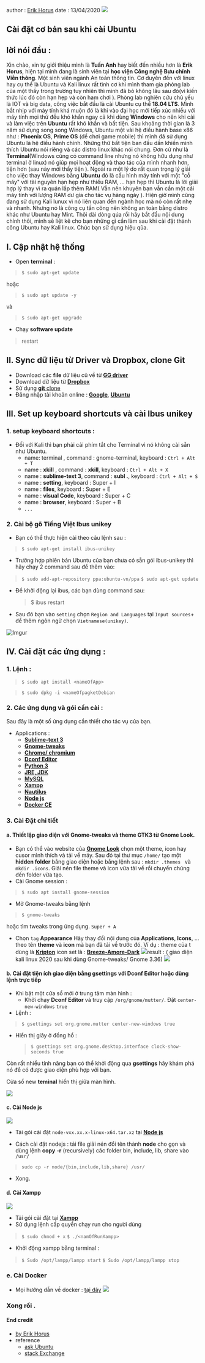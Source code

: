 
author : [Erik Horus](https://github.com/ErikHorus1249) 
date : 13/04/2020
![](https://i.imgur.com/2VEIasN.jpg)
## Cài đặt cơ bản sau khi cài Ubuntu 
## lời nói đầu : 
 Xin chào, xin tự giới thiệu mình là **Tuấn Anh** hay biết đến nhiều hơn là **Erik Horus**, hiện tại mình đang là sinh viên tại **học viện Công nghệ Bưu chính Viễn thông**. Một sinh viên ngành An toàn thông tin. Cơ duyên đến với linux hay cụ thể là Ubuntu và Kali linux rất tình cơ khi mình tham gia phòng lab của một thầy trong trường tuy nhiên thì mình đã bỏ không lâu sau đó(vì kiến thức lúc đó còn hạn hẹp và còn ham chơi ). Phòng lab nghiên cứu chủ yếu là IOT và big data, công việc bắt đầu là cài Ubuntu cụ thể **18.04 LTS**. Mình bắt nhịp với máy tính khá muộn đó là khi vào đại học mới tiếp xúc nhiều với máy tính  mọi thứ đều khó khắn ngay cả khi dùng **Windows** cho nên khi cài và làm việc trên **Ubuntu** rất khó khắn và bất tiện. Sau khoảng thời gian là 3 năm sử dụng song song Windows, Ubuntu một vài hệ điều hành base x86 như : **Phoenix OS**, **Prime OS** (để chơi game mobile) thì mình đã sử dụng Ubuntu là hệ điều hành chính. Những thứ bất tiện ban đầu dần khiến mình thích Ubuntu nói riêng và các distro linux khác nói chung. Đơn cử như là **Terminal**(Windows cũng có command line nhưng nó không hữu dụng như terminal ở linux) nó giúp mọi hoạt động và thao tác của mình nhanh hơn, tiện hơn (sau này mới thấy tiện  ). Ngoài ra một lý do rất quan trọng lý giải cho việc thay Windows bằng **Ubuntu** đó là cấu hình máy tính với một "cỗ máy" với tài nguyên hạn hẹp như thiếu RAM, ... hạn hẹp thì Ubuntu là lời giải hợp lý thay vì ra quán lắp thêm RAM( Vẫn nên khuyên bạn vẫn cần một cái máy tính với lượng RAM dư gỉa cho tác vụ hàng ngày ). Hiện giờ mình cũng đang sử dụng Kali lunux  vì nó liên quan đến ngành học mà nó còn rất nhẹ và nhanh. Nhưng nó là công cụ tấn công nên không an toàn bằng distro khác như Ubuntu hay Mint. Thôi dài dòng qúa rồi hãy bắt đầu nội dung chính thôi, mình sẽ liệt kê cho bạn những gì cần làm sau khi cài đặt thành công Ubuntu hay Kali linux.  Chúc bạn sử dụng hiệu qủa. 
## I. Cập nhật hệ  thống 
- Open **terminal** : 

> ```$ sudo apt-get update```

  hoặc 

> ```$ sudo apt update -y```

 và  

> ```$ sudo apt-get upgrade ```

- Chạy **software update**

> restart

## II. Sync dữ liệu từ Driver và Dropbox, clone Git 
- Download các **file** dữ liệu cũ về từ  [**GG driver**](https://drive.google.com/drive/u/0/my-drive)
-  Download dữ liệu từ [**Dropbox**](https://www.dropbox.com/)
- Sử dụng [**git** clone](https://github.com/ErikHorus1249)
- Đăng nhập tài khoản online : [**Google**](), [**Ubuntu**]() 
## III. Set up keyboard shortcuts và cài Ibus unikey
### 1. setup keyboard shortcuts : 
- Đối với Kali thì bạn phải cải phím tắt cho Terminal vì nó không cài sẵn như Ubuntu.
	- name: terminal , command : gnome-terminal, keyboard : `Ctrl + Alt + T`
	- name : **xkill** , command : **xkill**, keyboard : `Ctrl + Alt + X`
	- name : **sublime-text 3**, command : **subl .**, keyboard : `Ctrl + Alt + S`
	- name : **setting**, keyboard : Super + I
	- name : **files**, keyboard : Super + E
	- name : **visual Code**, keyboard : Super + C
	- name : **browser**, keyboard : Super + B
	- **. . .**
### 2. Cài bộ gõ Tiếng  Việt Ibus unikey 
- Bạn có thể thực hiện cài theo câu lệnh sau :
>`$ sudo apt-get install ibus-unikey`

- Trường hợp phiên bản Ubuntu của bạn chưa có sẵn gói ibus-unikey thì hãy chạy 2 command sau để thêm vào:

 >`$ sudo add-apt-repository ppa:ubuntu-vn/ppa`
`$ sudo apt-get update`

- Để khởi động lại ibus, các bạn dùng command sau:

   > $ ibus restart
 
- Sau đó bạn vào `setting` chọn `Region and Languages` tại `Input sources`+ để thêm ngôn ngữ  chọn `Vietnamese(unikey)`.

![Imgur](https://i.imgur.com/Y2ecq7z.png)
## IV. Cài đặt các ứng dụng :
### 1. Lệnh :
> `$ sudo apt install <nameOfApp>`

> `$ sudo dpkg -i <nameOfpagketDebian`
### 2. Các ứng dụng và gói cần cài : 
   Sau đây là một số ứng dụng cần thiết cho tác vụ của bạn.
   
- Applications : 
	- [**Sublime-text 3**](https://www.sublimetext.com/)
	- [**Gnome-tweaks**]()
	- [**Chrome/ chromium**](https://www.google.com/intl/vi_vn/chrome/)
	- [**Dconf Editor**]()
	-  [**Python 3**](https://www.python.org/)
	- [**JRE, JDK**](https://www.oracle.com/index.html) 
	- [**MySQL**](https://www.mysql.com/)
	- [**Xampp**](https://www.apachefriends.org/index.html)
	- [**Nautilus**](https://askubuntu.com/questions/156998/how-do-i-start-nautilus-as-root)
	- [**Node js**](https://nodejs.org/en/)
	- [**Docker CE**](https://www.docker.com/)
### 3. Cài Đặt chi tiết 
#### a. Thiết lập giao diện với Gnome-tweaks và theme GTK3 từ Gnome Look.
- Bạn có thể vào website của [**Gnome Look**](https://www.gnome-look.org/) chọn một theme, icon hay cusor  mình thích và tải về máy.  Sau đó tại thư mục `/home/` tạo một **hidden folder** bằng giao diện hoặc bằng lệnh sau : `mkdir .themes ` và `mkdir .icons`. Giải nén file theme và icon vừa tải về rồi chuyển chúng đến folder vừa tạo.
- Cài Gnome session :
>`$ sudo apt install gnome-session`
- Mở Gnome-tweaks bằng lệnh  
>`$ gnome-tweaks`

 hoặc  tìm tweaks trong ứng dụng. `Super + A`
- Chọn `tag` **Appearance**  Hãy thay đổi nội dung của **Applications**, **Icons**, ... theo tên **theme** và **icon** mà bạn đã tải về trước đó. Ví dụ : theme của t dùng là [**Kripton**](https://www.gnome-look.org/p/1365372/) icon set là : [**Breeze-Amore-Dark**](https://www.gnome-look.org/s/Gnome/p/1352717)
![](https://i.imgur.com/00uLIPQ.png)result : ( giao diện kali linux 2020 sau khi dùng Gnome-tweaks/ Gnome 3.36)
![](https://i.imgur.com/dRwnrYh.png)
#### b. Cài đặt tiện ích  giao diện bằng gsettings với Dconf Editor hoặc dùng lệnh trực tiếp 
- Khi bật một cửa sổ mới ở trung tâm màn hình : 
	 - Khởi chạy **Dconf Editor** và truy cập `/org/gnome/mutter/`. Đặt `center-new-windows` `true` 
- Lệnh : 
>`$ gsettings set org.gnome.mutter center-new-windows true`

- Hiển thị giây ở đồng hồ : 

	>`$ gsettings set org.gnome.desktop.interface clock-show-seconds true`


Còn rất nhiều tính năng bạn có thể khởi động qua **gsettings** hãy khám phá nó để có được giao diện phù hợp với bạn. 

Cửa sổ new **teminal** hiển thị giữa màn hình.

![](https://i.imgur.com/XT4arYw.png)
#### c. Cài Node js 
![](https://i.imgur.com/28sK106.png)
- Tải gói cài đặt `node-vxx.xx.x-linux-x64.tar.xz` tại [**Node js**](https://nodejs.org/en/)

- Cách cài đặt  nodejs : tải file giải nén đổi tên thành **node** cho gọn và dùng lệnh **copy** **-r** (recursively) các folder bin, include, lib, share vào `/usr/` 

> `sudo cp -r node/{bin,include,lib,share} /usr/`
- Xong.
#### d. Cài Xampp  
![](https://i.imgur.com/D0IeUIL.jpg)
- Tải gói cài đặt tại [**Xampp**](https://www.apachefriends.org/download.html)
- Sử dụng lệnh cấp quyền chạy run cho người dùng 
> `$ sudo chmod + x`
> `$ ./<namOfRunXampp>`

- Khởi động xampp bằng terminal :
>`$ Sudo /opt/lampp/lampp start`
>`$ Sudo /opt/lampp/lampp stop`
### e. Cài Docker
- Mọi hướng dẫn về docker : [tại  đây](./G_Docker/installDockerProblems/InstallingDocker.md)
![](https://i.imgur.com/jyvBLIr.png)
### Xong rồi . 

#### End credit 
- [by Erik Horus](https://github.com/ErikHorus1249) 
- reference
	- [ ask Ubuntu](https://askubuntu.com/)
	- [ stack Exchange](https://stackexchange.com/)


